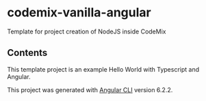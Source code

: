 # codemix-vanilla-angular

Template for project creation of NodeJS inside CodeMix

## Contents

This template project is an example Hello World with Typescript and Angular.

This project was generated with [Angular CLI](https://github.com/angular/angular-cli) version 6.2.2.

